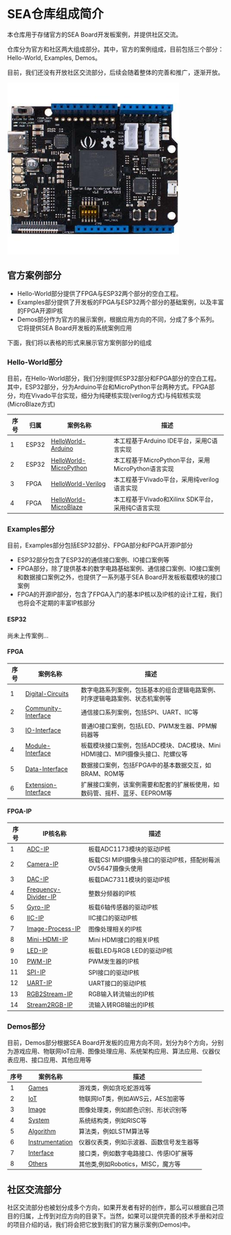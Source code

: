 # SEA仓库组成简介

本仓库用于存储官方的SEA Board开发板案例，并提供社区交流。

仓库分为官方和社区两大组成部分。其中，官方的案例组成，目前包括三个部分：Hello-World, Examples, Demos。

目前，我们还没有开放社区交流部分，后续会随着整体的完善和推广，逐渐开放。

![](/Images/SEA.jpg)

## 官方案例部分

* Hello-World部分提供了FPGA与ESP32两个部分的空白工程。
* Examples部分提供了开发板的FPGA与ESP32两个部分的基础案例，以及丰富的FPGA开源IP核
* Demos部分作为官方的展示案例，根据应用方向的不同，分成了多个系列。它将提供SEA Board开发板的系统案例应用

下面，我们将以表格的形式来展示官方案例部分的组成

### Hello-World部分

目前，在Hello-World部分，我们分别提供ESP32部分和FPGA部分的空白工程。其中，ESP32部分，分为Arduino平台和MicroPython平台两种方式。FPGA部分，均在Vivado平台实现，细分为纯硬核实现(verilog方式)与纯软核实现(MicroBlaze方式)

| 序号  | 归属  | 案例名称                                                    | 描述                                |
| ---- | ---- | ------------------------------------------------------------ | ------------------------------------------ |
| 1    | ESP32 | [HelloWorld-Arduino](/Hello-World/ESP32/Arduino-IDE)        | 本工程基于Arduino IDE平台，采用C语言实现   |
| 2    | ESP32 | [HelloWorld-MicroPython](/Hello-World/ESP32/MicroPython)    | 本工程基于MicroPython平台，采用MicroPython语言实现        |
| 3    | FPGA | [HelloWorld-Verilog](/Hello-World/FPGA/Verilog)              | 本工程基于Vivado平台，采用纯verilog语言实现     |
| 4    | FPGA | [HelloWorld-MicroBlaze](/Hello-World/FPGA/MicroBlaze)        | 本工程基于Vivado和Xilinx SDK平台，采用纯C语言实现       |

### Examples部分

目前，Examples部分包括ESP32部分、FPGA部分和FPGA开源IP部分

* ESP32部分包含了ESP32的通信接口案例、IO接口案例等
* FPGA部分，除了提供基本的数字电路基础案例、通信接口案例、IO接口案例和数据接口案例之外，也提供了一系列基于SEA Board开发板板载模块的接口案例
* FPGA的开源IP部分，包含了FPGA入门的基本IP核以及IP核的设计工程，我们也将会不定期的丰富IP核部分

#### ESP32

尚未上传案例...

#### FPGA
 
| 序号 | 案例名称                                                      | 描述                                |
| ---- | ------------------------------------------------------------ | ------------------------------------------ |
| 1    | [Digital-Circuits](/Examples/FPGA/1.Digital-Circuits)        | 数字电路系列案例，包括基本的组合逻辑电路案例、时序逻辑电路案例、状态机案例等         |
| 2    | [Community-Interface](/Examples/FPGA/2.Community-Interface)  | 通信接口系列案例，包括SPI、UART、IIC等                                           |
| 3    | [IO-Interface](/Examples/FPGA/3.IO-Interface)                | 普通IO接口案例，包括LED、PWM发生器、PPM解码器等                           |
| 4    | [Module-Interface](/Examples/FPGA/4.Module-Interface)        | 板载模块接口案例，包括ADC模块、DAC模块、Mini HDMI接口、MIPI摄像头接口、陀螺仪等     |
| 5    | [Data-Interface](/Examples/FPGA/5.Data-Interface)            | 数据接口案例，包括FPGA中的基本数据交互，如BRAM、ROM等                             |
| 6    | [Extension-Interface](/Examples/FPGA/6.Extension-Interface)  | 扩展接口案例，该案例需要和配套的扩展板使用，如数码管、摇杆、蓝牙、EEPROM等            |

#### FPGA-IP

| 序号 | IP核名称                                                      | 描述                                |
| ---- | ------------------------------------------------------------ | ------------------------------------------ |
| 1    | [ADC-IP](/Examples/FPGA-IP/ADC-IP)                           | 板载ADC1173模块的驱动IP核                        |
| 2    | [Camera-IP](/Examples/FPGA-IP/Camera-IP)                     | 板载CSI MIPI摄像头接口的驱动IP核，搭配树莓派OV5647摄像头使用     |
| 3    | [DAC-IP](/Examples/FPGA-IP/DAC-IP)                           | 板载DAC7311模块的驱动IP核       |
| 4    | [Frequency-Divider-IP](/Examples/FPGA-IP/Frequency-Divider-IP) | 整数分频器的IP核       |
| 5    | [Gyro-IP](/Examples/FPGA-IP/Gyro-IP)                         | 板载6轴传感器的驱动IP核       |
| 6    | [IIC-IP](/Examples/FPGA-IP/IIC-IP)                           |IIC接口的驱动IP核            |
| 7    | [Image-Process-IP](/Examples/FPGA-IP/Image-Process-IP)       | 图像处理相关的IP核      |
| 8    | [Mini-HDMI-IP](/Examples/FPGA-IP/Mini-HDMI-IP)               | Mini HDMI接口的相关IP核      |
| 9    | [LED-IP](/Examples/FPGA-IP/LED-IP)                           | 板载LED与RGB LED的驱动IP核   |
| 10   | [PWM-IP](/Examples/FPGA-IP/PWM-IP)                           | PWM发生器的IP核                   |
| 11   | [SPI-IP](/Examples/FPGA-IP/SPI-IP)                           | SPI接口的驱动IP核           |
| 12   | [UART-IP](Examples/FPGA-IP/UART-IP)                          | UART接口的驱动IP核          |
| 13   | [RGB2Stream-IP](/Examples/FPGA-IP/RGB2Stream-IP)             | RGB输入转流输出的IP核     |
| 14   | [Stream2RGB-IP](Examples/FPGA-IP/Stream2RGB-IP)              | 流输入转RGB输出的IP核     |

### Demos部分

目前，Demos部分根据SEA Board开发板的应用方向不同，划分为8个方向，分别为游戏应用、物联网IoT应用、图像处理应用、系统架构应用、算法应用、仪器仪表应用、接口应用、其他应用等

| 序号 | 案例名称                                                  | 描述                                |
| ---- | ------------------------------------------------------------ | ------------------------------------------ |
| 1    | [Games](/Demos/1.Games)                           | 游戏类，例如贪吃蛇游戏等                                                        |
| 2    | [IoT](/Demos/2.IoT)                               | 物联网IoT类，例如AWS云，AES加密等                                               |
| 3    | [Image](/Demos/3.Image-Processing)                | 图像处理类，例如颜色识别、形状识别等                                             |
| 4    | [System](/Demos/4.System-Structure)               | 系统结构类，例如RISC等                                                          |
| 5    | [Algorithm](/Demos/5.Algorithm)                   | 算法类，例如LSTM算法等                                                          |
| 6    | [Instrumentation](/6.Demos/Instrumentation)       | 仪器仪表类，例如示波器、函数信号发生器等                                         |
| 7    | [Interface](/Demos/7.Interface)                   | 接口类，例如数字电路接口、传感IO扩展等                                           |
| 8    | [Others](/8.Demos/Others)                         | 其他类,例如Robotics，MISC，魔方等                                               |

## 社区交流部分

社区交流部分也被划分成多个方向，如果开发者有好的创作，那么可以根据自己项目的归属，上传到对应方向的目录下。当然，如果可以提供完善的技术手册和对应的项目介绍的话，我们将会把它放到我们的官方展示案例(Demos)中。



